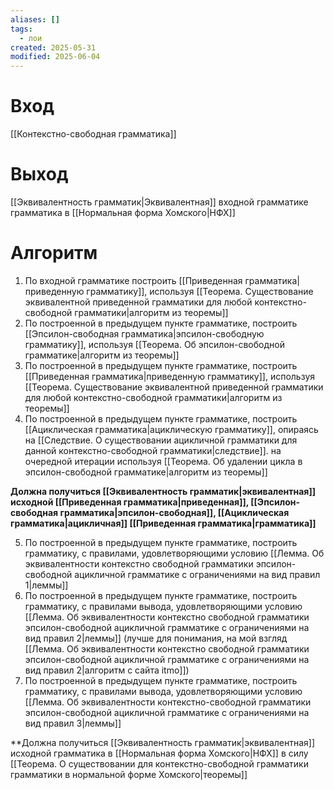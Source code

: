 ```yaml
---
aliases: []
tags:
  - лои
created: 2025-05-31
modified: 2025-06-04
---
```

# Вход
[[Контекстно-свободная грамматика]]
# Выход
[[Эквивалентность грамматик|Эквивалентная]] входной грамматике грамматика в [[Нормальная форма Хомского|НФХ]]
# Алгоритм
1. По входной грамматике построить [[Приведенная грамматика|приведенную грамматику]], используя [[Теорема. Существование эквивалентной приведенной грамматики для любой контекстно-свободной грамматики|алгоритм из теоремы]]
2. По построенной в предыдущем пункте грамматике, построить [[Эпсилон-свободная грамматика|эпсилон-свободную грамматику]], используя [[Теорема. Об эпсилон-свободной грамматике|алгоритм из теоремы]]
3. По построенной в предыдущем пункте грамматике, построить [[Приведенная грамматика|приведенную грамматику]], используя [[Теорема. Существование эквивалентной приведенной грамматики для любой контекстно-свободной грамматики|алгоритм из теоремы]]
4. По построенной в предыдущем пункте грамматике, построить [[Ациклическая грамматика|ациклическую грамматику]], опираясь на [[Следствие. О существовании ацикличной грамматики для данной контекстно-свободной грамматики|следствие]]. на очередной итерации используя [[Теорема. Об удалении цикла в эпсилон-свободной грамматике|алгоритм из теоремы]]

**Должна получиться [[Эквивалентность грамматик|эквивалентная]] исходной [[Приведенная грамматика|приведенная]], [[Эпсилон-свободная грамматика|эпсилон-свободная]], [[Ациклическая грамматика|ацикличная]] [[Приведенная грамматика|грамматика]]**

5. По построенной в предыдущем пункте грамматике, построить грамматику, с правилами, удовлетворяющими условию [[Лемма. Об эквивалентности контекстно свободной грамматики эпсилон-свободной ацикличной грамматике с ограничениями на вид правил 1|леммы]]
6. По построенной в предыдущем пункте грамматике, построить грамматику, с правилами вывода, удовлетворяющими условию [[Лемма. Об эквивалентности контекстно свободной грамматики эпсилон-свободной ацикличной грамматике с ограничениями на вид правил 2|леммы]] (лучше для понимания, на мой взгляд [[Лемма. Об эквивалентности контекстно свободной грамматики эпсилон-свободной ацикличной грамматике с ограничениями на вид правил 2|алгоритм с сайта itmo]])
7. По построенной в предыдущем пункте грамматике, построить грамматику, с правилами вывода, удовлетворяющими условию [[Лемма. Об эквивалентности контекстно-свободной грамматики эпсилон-свободной ацикличной грамматике с ограничениями на вид правил 3|леммы]]

**Должна получиться [[Эквивалентность грамматик|эквивалентная]] исходной грамматика в [[Нормальная форма Хомского|НФХ]] в силу [[Теорема. О существовании для контекстно-свободной грамматики грамматики в нормальной форме Хомского|теоремы]]
